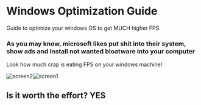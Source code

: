 # Windows Optimization Guide
Guide to optimize your windows OS to get MUCH higher FPS

### As you may know, microsoft likes put shit into their system, show ads and install not wanted bloatware into your computer
Look how much crap is eating FPS on your windows machine!

![screen2](https://github.com/user-attachments/assets/6888b339-08bf-4479-92e0-2480371bbcf1)![screen1](https://github.com/user-attachments/assets/23cdeb29-d33e-42e0-8cbd-de2b6203e2eb)


## Is it worth the effort? YES

